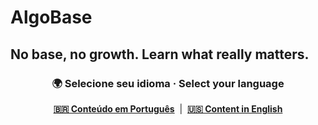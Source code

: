 # AlgoBase
No base, no growth. Learn what really matters.
---

<h3 align="center">🌍 Selecione seu idioma · Select your language</h3>

<p align="center">
  <a href="./pt/index.md"><strong>🇧🇷 Conteúdo em Português</strong></a> &nbsp;|&nbsp;
  <a href="./en/index.md"><strong>🇺🇸 Content in English</strong></a>
</p>
